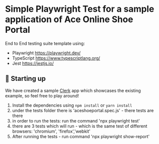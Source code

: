 # Simple Playwright Test for a sample application of Ace Online Shoe Portal

End to End testing suite template using:

- Playwright https://playwright.dev/
- TypeScript https://www.typescriptlang.org/
- Jest https://jestjs.io/

## 🤖 Starting up

We have created a sample [Clerk](https://www.clerk.dev/) app which showcases the existing example, so feel free to play around!

1. Install the dependencies using `npm install` or `yarn install`
2. under the tests folder there is 'aceshoeportal.spec.js' - there tests are there
3. in order to run the tests: run the command 'npx playwright test'
4. there are 3 tests which will run - which is the same test of different browsers: 'chromium', 'firefox','webkit'
5. After running the tests - run command 'npx playwright show-report'